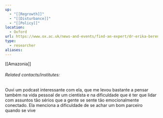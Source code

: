 ```yaml
---
up:
  - "[[Regrowth]]"
  - "[[Disturbance]]"
  - "[[Policy]]"
location:
  - Oxford
url: https://www.ox.ac.uk/news-and-events/find-an-expert/dr-erika-berenguer
type:
  - researcher
aliases:
---
```

[[Amazonia]]
###### Related contacts/institutes:

Ouvi um podcast interessante com ela, que me levou bastante a pensar também na vida pessoal de um cientista e na dificuldade que é ter que lidar com assuntos tão sérios que a gente se sente tão emocionalmente conectado. Ela menciona a dificuldade de se achar um bom parceiro quando se vive 


